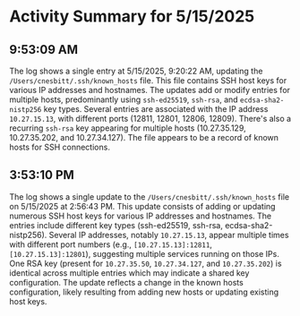 # Activity Summary for 5/15/2025

## 9:53:09 AM
The log shows a single entry at 5/15/2025, 9:20:22 AM, updating the `/Users/cnesbitt/.ssh/known_hosts` file.  This file contains SSH host keys for various IP addresses and hostnames.  The updates add or modify entries for multiple hosts, predominantly using  `ssh-ed25519`, `ssh-rsa`, and `ecdsa-sha2-nistp256` key types.  Several entries are associated with the IP address `10.27.15.13`, with different ports (12811, 12801, 12806, 12809).  There's also a recurring `ssh-rsa` key appearing for multiple hosts (10.27.35.129, 10.27.35.202, and 10.27.34.127).  The file appears to be a record of known hosts for SSH connections.


## 3:53:10 PM
The log shows a single update to the `/Users/cnesbitt/.ssh/known_hosts` file on 5/15/2025 at 2:56:43 PM.  This update consists of adding or updating numerous SSH host keys for various IP addresses and hostnames.  The entries include different key types (ssh-ed25519, ssh-rsa, ecdsa-sha2-nistp256).  Several IP addresses, notably `10.27.15.13`, appear multiple times with different port numbers (e.g., `[10.27.15.13]:12811`, `[10.27.15.13]:12801`), suggesting multiple services running on those IPs.  One RSA key (present for `10.27.35.50`, `10.27.34.127`, and `10.27.35.202`) is identical across multiple entries which may indicate a shared key configuration.  The update reflects a change in the known hosts configuration, likely resulting from adding new hosts or updating existing host keys.
